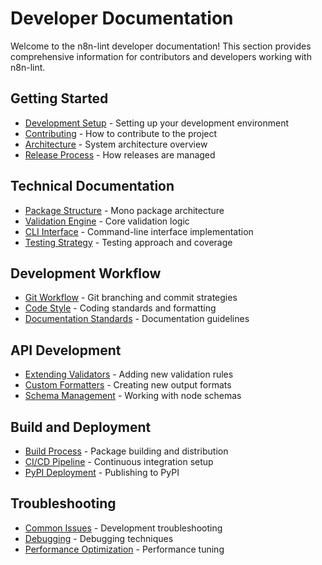 # Developer Documentation

Welcome to the n8n-lint developer documentation! This section provides comprehensive information for contributors and developers working with n8n-lint.

## Getting Started

- [Development Setup](development-setup.md) - Setting up your development environment
- [Contributing](contributing.md) - How to contribute to the project
- [Architecture](architecture.md) - System architecture overview
- [Release Process](release-process.md) - How releases are managed

## Technical Documentation

- [Package Structure](package-structure.md) - Mono package architecture
- [Validation Engine](validation-engine.md) - Core validation logic
- [CLI Interface](cli-interface.md) - Command-line interface implementation
- [Testing Strategy](testing-strategy.md) - Testing approach and coverage

## Development Workflow

- [Git Workflow](git-workflow.md) - Git branching and commit strategies
- [Code Style](code-style.md) - Coding standards and formatting
- [Documentation Standards](documentation-standards.md) - Documentation guidelines

## API Development

- [Extending Validators](extending-validators.md) - Adding new validation rules
- [Custom Formatters](custom-formatters.md) - Creating new output formats
- [Schema Management](schema-management.md) - Working with node schemas

## Build and Deployment

- [Build Process](build-process.md) - Package building and distribution
- [CI/CD Pipeline](cicd-pipeline.md) - Continuous integration setup
- [PyPI Deployment](pypi-deployment.md) - Publishing to PyPI

## Troubleshooting

- [Common Issues](common-issues.md) - Development troubleshooting
- [Debugging](debugging.md) - Debugging techniques
- [Performance Optimization](performance-optimization.md) - Performance tuning
